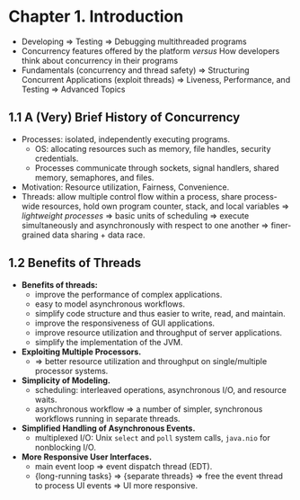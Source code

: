 # Chapter 1. Introduction

* Developing => Testing => Debugging multithreaded programs
* Concurrency features offered by the platform *versus* How developers think about concurrency in their programs
* Fundamentals (concurrency and thread safety) => Structuring Concurrent Applications (exploit threads) => Liveness, Performance, and Testing => Advanced Topics

## 1.1 A (Very) Brief History of Concurrency

* Processes: isolated, independently executing programs.
  * OS: allocating resources such as memory, file handles, security credentials.
  * Processes communicate through sockets, signal handlers, shared memory, semaphores, and files.
* Motivation: Resource utilization, Fairness, Convenience.
* Threads: allow multiple control flow within a process, share process-wide resources, hold own program counter, stack, and local variables => *lightweight processes* => basic units of scheduling => execute simultaneously and asynchronously with respect to one another => finer-grained data sharing + data race.

## 1.2 Benefits of Threads

* **Benefits of threads:**
  * improve the performance of complex applications.
  * easy to model asynchronous workflows.
  * simplify code structure and thus easier to write, read, and maintain.
  * improve the responsiveness of GUI applications.
  * improve resource utilization and throughput of server applications.
  * simplify the implementation of the JVM.
* **Exploiting Multiple Processors.**
  * => better resource utilization and throughput on single/multiple processor systems.
* **Simplicity of Modeling.**
  * scheduling: interleaved operations, asynchronous I/O, and resource waits.
  * asynchronous workflow => a number of simpler, synchronous workflows running in separate threads.
* **Simplified Handling of Asynchronous Events.**
  * multiplexed I/O: Unix `select` and `poll` system calls, `java.nio` for nonblocking I/O.
* **More Responsive User Interfaces.**
  * main event loop => event dispatch thread (EDT).
  * {long-running tasks} => {separate threads} => free the event thread to process UI events => UI more responsive.